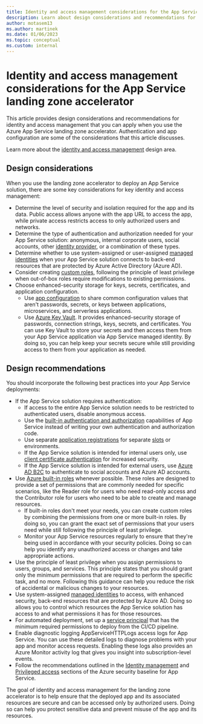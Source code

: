 ```yaml
---
title: Identity and access management considerations for the App Service landing zone accelerator
description: Learn about design considerations and recommendations for identity and access management in the Azure App Service landing zone accelerator.
author: motasem13
ms.author: martinek
ms.date: 01/06/2023
ms.topic: conceptual
ms.custom: internal
---
```


# Identity and access management considerations for the App Service landing zone accelerator

This article provides design considerations and recommendations for identity and access management that you can apply when you use the Azure App Service landing zone accelerator. Authentication and app configuration are some of the considerations that this article discusses.

Learn more about the [identity and access management](../../../ready/landing-zone/design-area/identity-access.md) design area.

## Design considerations

When you use the landing zone accelerator to deploy an App Service solution, there are some key considerations for key identity and access management:

- Determine the level of security and isolation required for the app and its data. Public access allows anyone with the app URL to access the app, while private access restricts access to only authorized users and networks.
- Determine the type of authentication and authorization needed for your App Service solution: anonymous, internal corporate users, social accounts, other [identity provider](/azure/app-service/overview-managed-identity), or a combination of these types.
- Determine whether to use system-assigned or user-assigned [managed identities](/azure/app-service/overview-managed-identity) when your App Service solution connects to back-end resources that are protected by Azure Active Directory (Azure AD).
- Consider creating [custom roles](/azure/active-directory/roles/custom-create), following the principle of least privilege when out-of-box roles require modifications to existing permissions.
- Choose enhanced-security storage for keys, secrets, certificates, and application configuration.
    - Use [app configuration](/azure/architecture/solution-ideas/articles/appconfig-key-vault) to share common configuration values that aren't passwords, secrets, or keys between applications, microservices, and serverless applications.
    - Use [Azure Key Vault](/azure/key-vault/general/overview). It provides enhanced-security storage of passwords, connection strings, keys, secrets, and certificates. You can use Key Vault to store your secrets and then access them from your App Service application via App Service managed identity. By doing so, you can help keep your secrets secure while still providing access to them from your application as needed.

## Design recommendations

You should incorporate the following best practices into your App Service deployments:

- If the App Service solution requires authentication:
  - If access to the entire App Service solution needs to be restricted to authenticated users, disable anonymous access.
  - Use the [built-in authentication and authorization](/azure/app-service/overview-authentication-authorization) capabilities of App Service instead of writing your own authentication and authorization code.
  - Use separate [application registrations](/azure/active-directory/develop/quickstart-register-app) for separate [slots](/azure/app-service/deploy-staging-slots) or environments.
  - If the App Service solution is intended for internal users only, use [client certificate authentication](/azure/app-service/deploy-staging-slots) for increased security.
  - If the App Service solution is intended for external users, use [Azure AD B2C](/azure/active-directory-b2c/overview) to authenticate to social accounts and Azure AD accounts.
- Use [Azure built-in roles](/azure/role-based-access-control/built-in-roles#web-plan-contributor) whenever possible. These roles are designed to provide a set of permissions that are commonly needed for specific scenarios, like the Reader role for users who need read-only access and the Contributor role for users who need to be able to create and manage resources.
    - If built-in roles don't meet your needs, you can create custom roles by combining the permissions from one or more built-in roles. By doing so, you can grant the exact set of permissions that your users need while still following the principle of least privilege.
    - Monitor your App Service resources regularly to ensure that they're being used in accordance with your security policies. Doing so can help you identify any unauthorized access or changes and take appropriate actions.
- Use the principle of least privilege when you assign permissions to users, groups, and services. This principle states that you should grant only the minimum permissions that are required to perform the specific task, and no more. Following this guidance can help you reduce the risk of accidental or malicious changes to your resources.
- Use system-assigned [managed identities](/azure/app-service/overview-managed-identity) to access, with enhanced security, back-end resources that are protected by Azure AD. Doing so allows you to control which resources the App Service solution has access to and what permissions it has for those resources.
- For automated deployment, set up a [service principal](/azure/active-directory/develop/app-objects-and-service-principals) that has the minimum required permissions to deploy from the CI/CD pipeline.
- Enable diagnostic logging AppServiceHTTPLogs access logs for App Service. You can use these detailed logs to diagnose problems with your app and monitor access requests. Enabling these logs also provides an Azure Monitor activity log that gives you insight into subscription-level events.
- Follow the recommendations outlined in the [Identity management](/security/benchmark/azure/baselines/app-service-security-baseline?toc=/azure/app-service/toc.json#identity-management) and [Privileged access](/security/benchmark/azure/baselines/app-service-security-baseline?toc=/azure/app-service/toc.json#privileged-access) sections of the Azure security baseline for App Service.

The goal of identity and access management for the landing zone accelerator is to help ensure that the deployed app and its associated resources are secure and can be accessed only by authorized users. Doing so can help you protect sensitive data and prevent misuse of the app and its resources.
